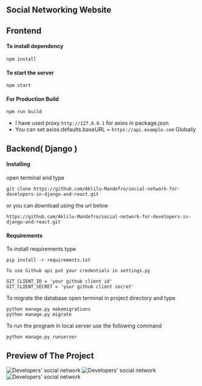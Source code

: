 ## Social Networking Website 
## Frontend
#### To install dependency

```
npm install
```

#### To start the server

```
npm start
```

#### For Production Build

```
npm run build
```

- I have used proxy `http://127.0.0.1` for axios in package.json
- You can set axios.defaults.baseURL = `https://api.example.com` Globally

## Backend( Django )

#### Installing

open terminal and type

```
git clone https://github.com/Aklilu-Mandefro/social-network-for-developers-in-django-and-react.git
```

or you can download using the url below

```
https://github.com/Aklilu-Mandefro/social-network-for-developers-in-django-and-react.git
```

#### Requirements

To install requirements type

```
pip install -r requirements.txt
```

`To use Github api put your credentials in settings.py`

```
GIT_CLIENT_ID = 'your github client id'
GIT_CLIENT_SECRET = 'your github client secret'
```

To migrate the database open terminal in project directory and type

```
python manage.py makemigrations
python manage.py migrate
```

To run the program in local server use the following command

```
python manage.py runserver
```

## Preview of The Project

<img src="https://i.imgur.com/wlFYtXD.png" alt="Developers' social network"/>

<img src="https://i.imgur.com/1IWXvry.png" alt="Developers' social network"/>

<img src="https://i.imgur.com/qqOSKpQ.png" alt="Developers' social network"/>
